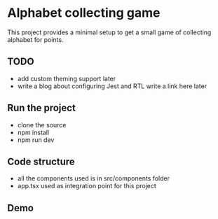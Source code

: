 # Alphabet collecting game

This project provides a minimal setup to get a small game of collecting alphabet for points.

## TODO
- add custom theming support later
- write a blog about configuring Jest and RTL write a link here later


## Run the project
- clone the source
- npm install
- npm run dev

## Code structure
- all the components used is in src/components folder
- app.tsx used as integration point for this project

## Demo